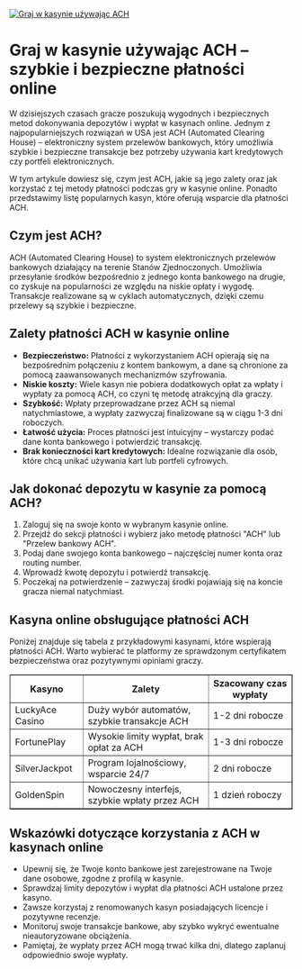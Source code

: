 [![Graj w kasynie używając ACH](https://123-caf.pages.dev/gitsignup.png)](https://vrmoo.ru/Bt82HjjY)

<h1>Graj w kasynie używając ACH – szybkie i bezpieczne płatności online</h1> <p>W dzisiejszych czasach gracze poszukują wygodnych i bezpiecznych metod dokonywania depozytów i wypłat w kasynach online. Jednym z najpopularniejszych rozwiązań w USA jest ACH (Automated Clearing House) – elektroniczny system przelewów bankowych, który umożliwia szybkie i bezpieczne transakcje bez potrzeby używania kart kredytowych czy portfeli elektronicznych.</p> <p>W tym artykule dowiesz się, czym jest ACH, jakie są jego zalety oraz jak korzystać z tej metody płatności podczas gry w kasynie online. Ponadto przedstawimy listę popularnych kasyn, które oferują wsparcie dla płatności ACH.</p>  <h2>Czym jest ACH?</h2> <p>ACH (Automated Clearing House) to system elektronicznych przelewów bankowych działający na terenie Stanów Zjednoczonych. Umożliwia przesyłanie środków bezpośrednio z jednego konta bankowego na drugie, co zyskuje na popularności ze względu na niskie opłaty i wygodę. Transakcje realizowane są w cyklach automatycznych, dzięki czemu przelewy są szybkie i bezpieczne.</p>  <h2>Zalety płatności ACH w kasynie online</h2> <ul>   <li><strong>Bezpieczeństwo:</strong> Płatności z wykorzystaniem ACH opierają się na bezpośrednim połączeniu z kontem bankowym, a dane są chronione za pomocą zaawansowanych mechanizmów szyfrowania.</li>   <li><strong>Niskie koszty:</strong> Wiele kasyn nie pobiera dodatkowych opłat za wpłaty i wypłaty za pomocą ACH, co czyni tę metodę atrakcyjną dla graczy.</li>   <li><strong>Szybkość:</strong> Wpłaty przeprowadzane przez ACH są niemal natychmiastowe, a wypłaty zazwyczaj finalizowane są w ciągu 1-3 dni roboczych.</li>   <li><strong>Łatwość użycia:</strong> Proces płatności jest intuicyjny – wystarczy podać dane konta bankowego i potwierdzić transakcję.</li>   <li><strong>Brak konieczności kart kredytowych:</strong> Idealne rozwiązanie dla osób, które chcą unikać używania kart lub portfeli cyfrowych.</li> </ul>  <h2>Jak dokonać depozytu w kasynie za pomocą ACH?</h2> <ol>   <li>Zaloguj się na swoje konto w wybranym kasynie online.</li>   <li>Przejdź do sekcji płatności i wybierz jako metodę płatności "ACH" lub "Przelew bankowy ACH".</li>   <li>Podaj dane swojego konta bankowego – najczęściej numer konta oraz routing number.</li>   <li>Wprowadź kwotę depozytu i potwierdź transakcję.</li>   <li>Poczekaj na potwierdzenie – zazwyczaj środki pojawiają się na koncie gracza niemal natychmiast.</li> </ol>  <h2>Kasyna online obsługujące płatności ACH</h2> <p>Poniżej znajduje się tabela z przykładowymi kasynami, które wspierają płatności ACH. Warto wybierać te platformy ze sprawdzonym certyfikatem bezpieczeństwa oraz pozytywnymi opiniami graczy.</p>  <table border="1" cellpadding="8" cellspacing="0">   <thead>     <tr>       <th>Kasyno</th>       <th>Zalety</th>       <th>Szacowany czas wypłaty</th>     </tr>   </thead>   <tbody>     <tr>       <td>LuckyAce Casino</td>       <td>Duży wybór automatów, szybkie transakcje ACH</td>       <td>1-2 dni robocze</td>     </tr>     <tr>       <td>FortunePlay</td>       <td>Wysokie limity wypłat, brak opłat za ACH</td>       <td>1-3 dni robocze</td>     </tr>     <tr>       <td>SilverJackpot</td>       <td>Program lojalnościowy, wsparcie 24/7</td>       <td>2 dni robocze</td>     </tr>     <tr>       <td>GoldenSpin</td>       <td>Nowoczesny interfejs, szybkie wpłaty przez ACH</td>       <td>1 dzień roboczy</td>     </tr>   </tbody> </table>  <h2>Wskazówki dotyczące korzystania z ACH w kasynach online</h2> <ul>   <li>Upewnij się, że Twoje konto bankowe jest zarejestrowane na Twoje dane osobowe, zgodne z profilą w kasynie.</li>   <li>Sprawdzaj limity depozytów i wypłat dla płatności ACH ustalone przez kasyno.</li>   <li>Zawsze korzystaj z renomowanych kasyn posiadających licencje i pozytywne recenzje.</li>   <li>Monitoruj swoje transakcje bankowe, aby szybko wykryć ewentualne nieautoryzowane obciążenia.</li>   <li>Pamiętaj, że wypłaty przez ACH mogą trwać kilka dni, dlatego zaplanuj odpowiednio swoje wypłaty.</li> </ul>